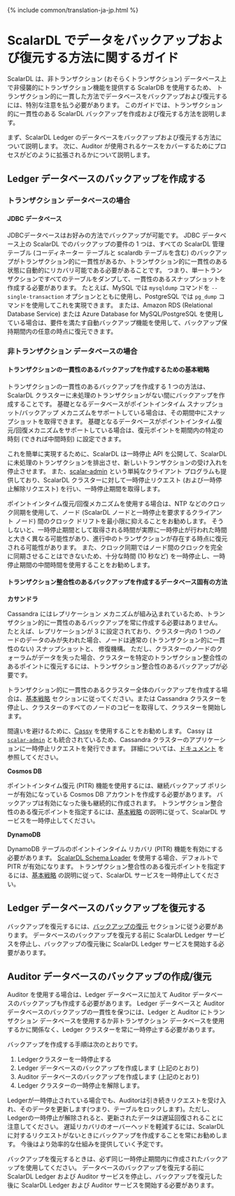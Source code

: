 {% include common/translation-ja-jp.html %}

# ScalarDL でデータをバックアップおよび復元する方法に関するガイド

ScalarDL は、非トランザクション (おそらくトランザクション) データベース上で非侵襲的にトランザクション機能を提供する ScalarDB を使用するため、
トランザクション的に一貫した方法でデータベースをバックアップおよび復元するには、特別な注意を払う必要があります。
このガイドでは、トランザクション的に一貫性のある ScalarDL バックアップを作成および復元する方法を説明します。

まず、ScalarDL Ledger のデータベースをバックアップおよび復元する方法について説明します。 次に、Auditor が使用されるケースをカバーするためにプロセスがどのように拡張されるかについて説明します。

## Ledger データベースのバックアップを作成する

### トランザクション データベースの場合

#### JDBC データベース

JDBCデータベースはお好みの方法でバックアップが可能です。
JDBC データベース上の ScalarDL でのバックアップの要件の 1 つは、すべての ScalarDL 管理テーブル (コーディネーター テーブルと scalardb テーブルを含む) のバックアップがトランザクション的に一貫性があるか、トランザクション的に一貫性のある状態に自動的にリカバリ可能である必要があることです。
つまり、単一トランザクションですべてのテーブルをダンプして、一貫性のあるスナップショットを作成する必要があります。 たとえば、MySQL では `mysqldump` コマンドを `--single-transaction` オプションとともに使用し、PostgreSQL では `pg_dump` コマンドを使用してこれを実現できます。
または、Amazon RDS (Relational Database Service) または Azure Database for MySQL/PostgreSQL を使用している場合は、要件を満たす自動バックアップ機能を使用して、バックアップ保持期間内の任意の時点に復元できます。

### 非トランザクション データベースの場合

#### トランザクションの一貫性のあるバックアップを作成するための基本戦略

トランザクションの一貫性のあるバックアップを作成する 1 つの方法は、ScalarDL クラスターに未処理のトランザクションがない間にバックアップを作成することです。
基礎となるデータベースがポイントインタイム スナップショット/バックアップ メカニズムをサポートしている場合は、その期間中にスナップショットを取得できます。
基礎となるデータベースがポイントインタイム復元/回復メカニズムをサポートしている場合は、復元ポイントを期間内の特定の時刻 (できれば中間時刻) に設定できます。

これを簡単に実現するために、ScalarDL は一時停止 API を公開して、ScalarDL に未処理のトランザクションを排出させ、新しいトランザクションの受け入れを停止させます。
また、[scalar-admin](https://github.com/scalar-labs/scalar-admin) という単純なクライアント プログラムも提供しており、ScalarDL クラスターに対して一時停止リクエスト (および一時停止解除リクエスト) を行い、一時停止期間を取得します。

ポイントインタイム復元/回復メカニズムを使用する場合は、NTP などのクロック同期を使用して、ノード (ScalarDL ノードと一時停止を要求するクライアント ノード) 間のクロック ドリフトを最小限に抑えることをお勧めします。
そうしないと、一時停止期間として取得される時間が実際に一時停止が行われた時間と大きく異なる可能性があり、進行中のトランザクションが存在する時点に復元される可能性があります。
また、クロック同期ではノード間のクロックを完全に同期させることはできないため、十分な時間 (10 秒など) を一時停止し、一時停止期間の中間時間を使用することをお勧めします。

#### トランザクション整合性のあるバックアップを作成するデータベース固有の方法

**カサンドラ**

Cassandra にはレプリケーション メカニズムが組み込まれているため、トランザクション的に一貫性のあるバックアップを常に作成する必要はありません。
たとえば、レプリケーションが 3 に設定されており、クラスター内の 1 つのノードのデータのみが失われた場合、ノードは通常の (トランザクション的に一貫性のない) スナップショットと、 修復機構。
ただし、クラスターのノードのクォーラムがデータを失った場合、クラスターを特定のトランザクション整合性のあるポイントに復元するには、トランザクション整合性のあるバックアップが必要です。

トランザクション的に一貫性のあるクラスター全体のバックアップを作成する場合は、[基本戦略](#basic-strategy-to-create-a-transactionally-consistent-backup) セクションに従ってください。または
Cassandra クラスターを停止し、クラスターのすべてのノードのコピーを取得して、クラスターを開始します。

間違いを避けるために、[Cassy](https://github.com/scalar-labs/cassy) を使用することをお勧めします。
Cassy は [`scalar-admin`](https://github.com/scalar-labs/scalar-admin) とも統合されているため、Cassandra クラスターのアプリケーションに一時停止リクエストを発行できます。
詳細については、[ドキュメント](https://github.com/scalar-labs/cassy/blob/master/docs/getting-started.md#take-cluster-wide-consistent-backups) を参照してください。

**Cosmos DB**

ポイントインタイム復元 (PITR) 機能を使用するには、継続バックアップ ポリシーが有効になっている Cosmos DB アカウントを作成する必要があります。 バックアップは有効になった後も継続的に作成されます。
トランザクション整合性のある復元ポイントを指定するには、[基本戦略](#basic-strategy-to-create-a-transactionally-consistent-backup) の説明に従って、ScalarDL サービスを一時停止してください。

**DynamoDB**

DynamoDB テーブルのポイントインタイム リカバリ (PITR) 機能を有効にする必要があります。 [ScalarDL Schema Loader](https://github.com/scalar-labs/scalardl-schema-loader) を使用する場合、デフォルトで PITR が有効になります。
トランザクション整合性のある復元ポイントを指定するには、[基本戦略](#basic-strategy-to-create-a-transactionally-consistent-backup) の説明に従って、ScalarDL サービスを一時停止してください。

## Ledger データベースのバックアップを復元する

バックアップを復元するには、[バックアップの復元](https://github.com/scalar-labs/scalardb/blob/master/docs/backup-restore.md#restore-backup) セクションに従う必要があります。
データベースのバックアップを復元する前に ScalarDL Ledger サービスを停止し、バックアップの復元後に ScalarDL Ledger サービスを開始する必要があります。

## Auditor データベースのバックアップの作成/復元

Auditor を使用する場合は、Ledger データベースに加えて Auditor データベースのバックアップも作成する必要があります。
Ledger データベースと Auditor データベースのバックアップの一貫性を保つには、Ledger と Auditor にトランザクション データベースを使用するか非トランザクション データベースを使用するかに関係なく、Ledger クラスターを常に一時停止する必要があります。

バックアップを作成する手順は次のとおりです。
1. Ledgerクラスターを一時停止する
1. Ledger データベースのバックアップを作成します (上記のとおり)
1. Auditor データベースのバックアップを作成します (上記のとおり)
1. Ledger クラスターの一時停止を解除します。

Ledgerが一時停止されている場合でも、Auditorは引き続きリクエストを受け入れ、そのデータを更新します(つまり、テーブルをロックします)。ただし、Ledgerの一時停止が解除されると、更新されたデータは遅延回復されることに注意してください。
遅延リカバリのオーバーヘッドを軽減するには、ScalarDL に対するリクエストがないときにバックアップを作成することを常にお勧めします。
今後はより効率的な仕組みを提供していく予定です。

バックアップを復元するときは、必ず同じ一時停止期間内に作成されたバックアップを使用してください。
データベースのバックアップを復元する前に ScalarDL Ledger および Auditor サービスを停止し、バックアップを復元した後に ScalarDL Ledger および Auditor サービスを開始する必要があります。

